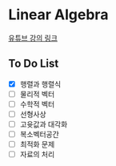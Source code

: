 # Linear Algebra
[유튜브 강의 링크](https://www.youtube.com/playlist?list=PL127T2Zu76FuVMq1UQnZv9SG-GFIdZfLg)



## To Do List

- [x] 행렬과 행렬식
- [ ] 물리적 벡터
- [ ] 수학적 벡터
- [ ] 선형사상
- [ ] 고윳값과 대각화
- [ ] 복소벡터공간
- [ ] 최적화 문제
- [ ] 자료의 처리
